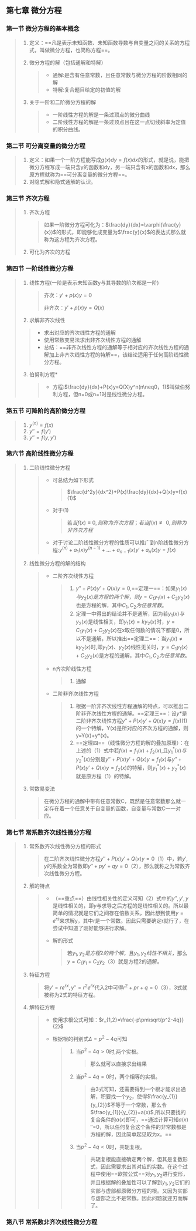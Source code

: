 ## 第七章 微分方程

### 第一节 微分方程的基本概念

> 1. 定义：==凡是表示未知函数、未知函数导数与自变量之间的关系的方程式，叫做微分方程，也简称方程==。
>
> 2. 微分方程的解（包括通解和特解）
>
>    > - 通解:是含有任意常数，且任意常数与微分方程的阶数相同的解
>    > - 特解:复合题目给定的初值的解
>
> 3. 关于一阶和二阶微分方程的解
>
>    > * 一阶线性方程的解是一条过顶点的微分曲线
>    > * 二阶线性方程的解是一条过顶点且在这一点切线斜率为定值的积分曲线。

### 第二节 可分离变量的微分方程

> 1. 定义：如果一个一阶方程能写成$g(x)dy=f(x)dx$的形式，就是说，能把微分方程写成一端只含y的函数和dy，另一端只含有x的函数和dx，那么原方程就称为==可分离变量的微分方程==。
> 2. 对隐式解和隐式通解的认识。

### 第三节 齐次方程

> 1. 齐次方程
>
>    > 如果一阶微分方程可化为：$\frac{dy}{dx}=\varphi(\frac{y}{x})$的形式，即能够化成变量为$\frac{y}{x}$的表达式那么就称为这方程为齐次方程。
>
> 2. 可化为齐次的方程
>
> > 

### 第四节 一阶线性微分方程

> 1. 线性方程(一阶是表示未知函数y与其导数的阶次都是一阶)
>
>    > 齐次：$y'+p(x)y=0$
>    >
>    > 非齐次：$y'+p(x)y=Q(x)$
>
> 2. 求解非齐次线性 
>
> > * 求出对应的齐次线性方程的通解
> > * 使用常数变易法求出非齐次线性方程的通解
> > * 总结：==非齐次线性方程的通解等于相对应的齐次线性方程的通解加上非齐次线性方程的特解==，该结论适用于任何高阶线性微分方程。
>
> 3. 伯努利方程*
>
>    > * 方程:$\frac{dy}{dx}+P(x)y=Q(X)y^n(n\neq0，1)$叫做伯努利方程，但n=0或n=1时是线性微分方程。

### 第五节 可降阶的高阶微分方程

> 1. $y^{(n)}=f(x)$
> 2. $y''=f(y')$
> 3. $y''=f(y,y')$

### 第六节 高阶线性微分方程

> 1. 二阶线性微分方程
>
>    > * 可总结为如下形式
>    >
>    >   > $\frac{d^2y}{dx^2}+P(x)\frac{dy}{dx}+Q(x)y=f(x)(1)$
>    >
>    > * 对于(1)
>    >
>    >   > 若$当f(x)\equiv0,则称为齐次方程；若当f(x)\not\equiv0,则称为非齐次方程$
>    >
>    > * 对于讨论二阶线性微分方程的性质可以推广到n阶线性微分方程:$y^{(n)}+a_{1}(x)y^{(n-1)}+…+a_{n-1}(x)y'+a_{n}(x)y=f(x)$
>
> 2. 线性微分方程的解的结构
>
>    > * 二阶齐次线性方程
>    >
>    >   > 1. $y''+P(x)y'+Q(x)y=0$,==定理一==：如果$y_{1}(x)与y_{2}(x)是方程的两个解，则y=C_{1}y_{1}(x)+C_{2}y_{2}(x)$也是方程的解，其中$C_{1},C_{2}为任意常数。$
>    >   > 2. 定理一中得出的结论并不是通解，因为若$y_{1}(x)与y_{2}(x)$是线性相关，即$y_{1}(x)=ky_{2}(x)$时，$y=C_{1}y_{1}(x)+C_{2}y_{2}(x)$在x取任何数的情况下都是0，所以不是通解，所以推出==定理二==：当$y_{1}(x)\neq ky_{2}(x)$时,即$y_{1}(x)、y_{2}(x)$线性无关时，$y=C_{1}y_{1}(x)+C_{2}y_{2}(x)$是方程的通解，其中$C_{1},C_{2}为任意常数。$
>    >
>    > * n齐次阶线性方程
>    >
>    >   > 1. 通解
>    >
>    > * 二阶非齐次线性方程
>    >
>    >   > 1. 根据一阶非齐次线性方程通解的特点，可以推出二阶非齐次线性方程的通解。==定理三==：设$y*$是二阶非齐次线性方程$y''+P(x)y'+Q(x)y=f(x)(1)$的一个特解，Y(x)是所对应的齐次方程的通解，则y=Y(x)+y*(x)。
>    >   > 2. ==定理四==（线性微分方程的解的叠加原理）：在上述的（1）式中若$f(x)=f_{1}(x)+f_{2}(x)$,且$y_{1}^*(x)与y_{2}^*(x)$分别是$y''+P(x)y'+Q(x)y=f_{1}(x)$与$y''+P(x)y'+Q(x)y=f_{2}(x)$的特解，则$y_{1}^*(x)+y_{2}^*(x)$就是原方程（1）的特解。
>
> 3. 常数易变法
>
>    > 在微分方程的通解中带有任意常数C，既然是任意常数那么就一定存在着一个任意关于自变量的函数，自变量与常数C一一对应。

### 第七节 常系数齐次线性微分方程

> 1. 常系数齐次线性微分方程的形式
>
>    > 在二阶齐次线性微分方程$y''+P(x)y'+Q(x)y=0$（1）中，若$y',y$的系数全为常数即$y''+py'+qy=0$（2），那么就称之为常数齐次线性微分方程。
>
> 2. 解的特点
>
>    > * （==重点==）由线性相关性的定义可知（2）式中的$y'',y',y$是线性相关的，即$y$与求导之后方程的是线性相关的。所以最简单的情况就是它们之间存在倍数关系，因此想到使用$y=e^{rs}$来求解y，其中r是一个常数。因此只需要确定r就行了，在尝试中知道了刚好能够进行求解。
>    >
>    > * 解的形式
>    >
>    >   > 若$y_{1},y_{2}是方程2的两个解$，且$y_{1},y_{2}线性不相关$，那么$y=C_{1}y_{1}+C_{2}y_{2}$（3）就是方程2的通解。
>
> 3. 特征方程
>
>    > 将$y'=re^{rx},y''=r^{2}e^{rx}$代入2中可得$r^2+pr+q=0$（3），3式就被称为2式的特征方程。
>
> 4. 解特征方程
>
>    > * 使用求根公式可知：$r_{1,2}=\frac{-p\pm\sqrt{p^2-4q}}{2}$
>    >
>    > * 根据根的判别式$\Delta =p^2-4q$可知
>    >
>    >   > 1. 当$p^2-4q>0$时,两个实根。
>    >   >
>    >   >    > 那么就可以直接求出结果
>    >   >
>    >   > 2. 当$p^2-4q=0$时，两个相等的实根。
>    >   >
>    >   >    > 由3式可知，还需要得到一个根才能求出通解，积要找一个$y_{2}$，使得$\frac{y_{1}}{y_{2}}$不等于一个常数，那么令$\frac{y_{1}}{y_{2}}=a(x)$,所以只要找的复合条件的$a(x)$即可，==通过计算可知$a(x)''$=0，所以任何复合这个条件的非常数都是方程的解，因此简单起见取为x。==
>    >   >
>    >   > 3. 当$p^2-4q<0$时，共轭复根。
>    >   >
>    >   >    > 共轭复根能直接确定两个解，但其是复数形式，因此需要求出其对应的实数。在这个过程中使用==欧拉公式==对$y_{1},y_{2}$进行变形，并且根据解的叠加性可以了解到$y_{1},y_{2}$它们的实部与虚部都原微分方程的根。又因为实部与虚部之比不是常数。因此问题就迎刃而解了。

### 第八节 常系数非齐次线性微分方程